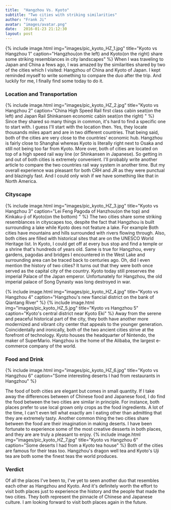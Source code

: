 ```yaml
---
title:  "Hangzhou Vs. Kyoto"
subtitle: "Two cities with striking similarities"
author: "Frank Ji"
avatar: "images/avatar.png"
date:   2016-01-23 21:12:30
layout: post
---
```

{% include image.html img="images/pic_kyoto_HZ_1.jpg" title="Kyoto vs Hangzhou 1" caption="Hangzhou(on the left) and Kyoto(on the right) share some striking resemblances in city landscapes" %}
When I was traveling to Japan and China a fews ago, I was amazed by the similarities shared by two of the cities which I visited: Hangzhou of China and Kyoto of Japan. I kept reminded myself to write something to compare the duo after the trip. And luckily for me, I finally find some today to do it.

<!--break-->
<h3>Location and Transportation</h3>
{% include image.html img="images/pic_kyoto_HZ_2.jpg" title="Kyoto vs Hangzhou 2" caption="China High Speed Rail first class cabin seat(on the left) and Japan Rail Shinkansen economic cabin seat(on the right) " %}
Since they shared so many things in common, it's hard to find a specific one to start with. I guess I'll start with the location then. Yes, they locate thousands miles apart and are in two different countries. That being said, both of the cities are very close to the countries' economic hub. Hangzhou is fairly close to Shanghai whereas Kyoto is literally right next to Osaka and still not being too far from Kyoto. More over, both of cities are located on top of a high speed rail way line (or Shinkansen in Japanese). So getting in and out of both cities is extremely convenient. I'll probably write another article to compare the two countries rail way system in another time. But my overall experience was pleasant for both CRH and JR as they were punctual and blazingly fast. And I could only wish if we have something like that in North America.

<h3>Cityscape</h3>
{% include image.html img="images/pic_kyoto_HZ_3.jpg" title="Kyoto vs Hangzhou 3" caption="Lei Feng Pagoda of Hanzhou(on the top) and Kinkaku-ji of Kyoto(on the bottom) " %}
The two cities share some striking resemblances in cityscapes too, despite the fact that Hangzhou is built surrounding a lake while Kyoto does not feature a lake. For example Both cities have mountains and hills surrounded with rivers flowing through. Also, both cities are filled with historical sites that are on the UNESCO World Heritage list. In Kyoto, I could get off at every bus stop and find a temple or a shrine that's hundreds of years old. Same is true for Hangzhou, every gardens, pagodas and bridges I encountered in the West Lake and surrounding area can be traced back to centuries ago. Oh, did I even mention the history of two cities? It turns out that they were both once served as the capital city of the country. Kyoto today still preserves the imperial Palace of the Japan emperor. Unfortunately for Hangzhou, the old imperial palace of Song Dynasty was long destroyed in war.

{% include image.html img="images/pic_kyoto_HZ_4.jpg" title="Kyoto vs Hangzhou 4" caption="Hangzhou's new fiancial district on the bank of Qiantang River" %}
{% include image.html img="images/pic_kyoto_HZ_5.jpg" title="Kyoto vs Hangzhou 5" caption="Kyoto's central district near Kyoto Eki" %}
Away from the serene and peaceful historical part of the city, they both have another more modernized and vibrant city center that appeals to the younger generation. Coincidentally and ironically, both of the two ancient cities strive at the forefront of technology. Kyoto houses the headquarter of Nintendo, the maker of SuperMario. Hangzhou is the home of the Alibaba, the largest e-commerce company of the world.

<h3>Food and Drink</h3>
{% include image.html img="images/pic_kyoto_HZ_6.jpg" title="Kyoto vs Hangzhou 6" caption="Some interesting deserts I had from restaurants in Hangzhou" %}

The food of both cities are elegant but comes in small quantity. If I take away the differences between of Chinese food and Japanese food, I do find the food between the two cities are similar in principle. For instance, both places prefer to use local grown only crops as the food ingredients. A lot of the time, I can't even tell what exactly am I eating other than admitting that they are extremely tasty. Another common thing the two cities share between the food are their imagination in making deserts. I have been fortunate to experience some of the most creative desserts in both places, and they are are truly a pleasant to enjoy.
{% include image.html img="images/pic_kyoto_HZ_7.jpg" title="Kyoto vs Hangzhou 6" caption="Some deserts I had from a Kyoto tea house" %}
Both of the cities are famous for their teas too. Hangzhou's dragon well tea and Kyoto's Uji tea are both some the finest teas the world produces.

<h3>Verdict</h3>
Of all the places I've been to, I've yet to seen another duo that resembles each other as Hangzhou and Kyoto. And it's definitely worth the effort to visit both places just to experience the history and the people that made the two cities. They both represent the pinnacle of Chinese and Japanese culture. I am looking forward to visit both places again in the future.
